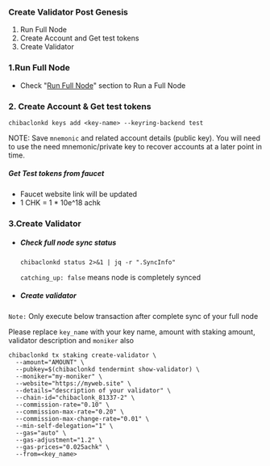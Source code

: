 ### Create Validator Post Genesis

1. Run Full Node
2. Create Account and Get test tokens
3. Create Validator

### 1.Run Full Node

- Check "[Run Full Node](full_node.md)" section to Run a Full Node

### 2. Create Account & Get test tokens

```
chibaclonkd keys add <key-name> --keyring-backend test
```

NOTE: Save `mnemonic` and related account details (public key). You will need to use the need mnemonic/private key to
recover accounts at a later point in time.

##### Get Test tokens from faucet

- Faucet website link will be updated
- 1 CHK =  1 * 10e^18 achk

### 3.Create Validator

- ##### Check full node sync status

  `chibaclonkd status 2>&1 | jq -r ".SyncInfo"`

  `catching_up: false` means node is completely synced
- ##### Create validator

`Note:`  Only execute below transaction after complete sync of your full node

Please replace `key_name` with your key name, amount with staking amount, validator description and `moniker` also

```
chibaclonkd tx staking create-validator \
  --amount="AMOUNT" \
  --pubkey=$(chibaclonkd tendermint show-validator) \
  --moniker="my-moniker" \
  --website="https://myweb.site" \
  --details="description of your validator" \
  --chain-id="chibaclonk_81337-2" \
  --commission-rate="0.10" \
  --commission-max-rate="0.20" \
  --commission-max-change-rate="0.01" \
  --min-self-delegation="1" \
  --gas="auto" \
  --gas-adjustment="1.2" \
  --gas-prices="0.025achk" \
  --from=<key_name>
```